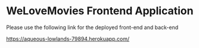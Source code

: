 # WeLoveMovies Frontend Application

Please use the following link for the deployed front-end and back-end

https://aqueous-lowlands-79894.herokuapp.com/
